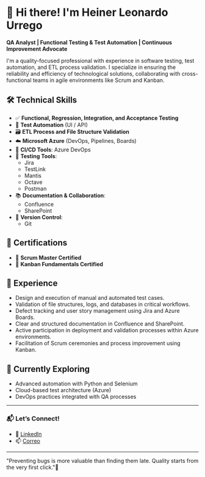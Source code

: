#  👋  Hi there! I'm Heiner Leonardo Urrego

**QA Analyst | Functional Testing & Test Automation | Continuous Improvement Advocate**

I'm a quality-focused professional with experience in software testing, test automation, and ETL process validation. I specialize in ensuring the reliability and efficiency of technological solutions, collaborating with cross-functional teams in agile environments like Scrum and Kanban.

## 🛠️ Technical Skills

- ✅ **Functional, Regression, Integration, and Acceptance Testing**
- 🤖 **Test Automation** (UI / API)
- 🗃️ **ETL Process and File Structure Validation**
- ☁️ **Microsoft Azure** (DevOps, Pipelines, Boards)
- 🔄 **CI/CD Tools**: Azure DevOps
- 🧪 **Testing Tools**:
  - Jira
  - TestLink
  - Mantis
  - Octave
  - Postman
- 📚 **Documentation & Collaboration**:
  - Confluence
  - SharePoint
- 🔐 **Version Control**:
  - Git

## 📜 Certifications

- 🧾 **Scrum Master Certified**
- 🧾 **Kanban Fundamentals Certified**

## 💼 Experience

- Design and execution of manual and automated test cases.
- Validation of file structures, logs, and databases in critical workflows.
- Defect tracking and user story management using Jira and Azure Boards.
- Clear and structured documentation in Confluence and SharePoint.
- Active participation in deployment and validation processes within Azure environments.
- Facilitation of Scrum ceremonies and process improvement using Kanban.

## 🌱 Currently Exploring

- Advanced automation with Python and Selenium
- Cloud-based test architecture (Azure)
- DevOps practices integrated with QA processes

---

### 📬 Let’s Connect!
- 💼 [LinkedIn](www.linkedin.com/in/heiner-urrego-gonzalez)
- 📫 [Correo](h.leonardo321@gmail.com)

---
"Preventing bugs is more valuable than finding them late. Quality starts from the very first click."🧩
